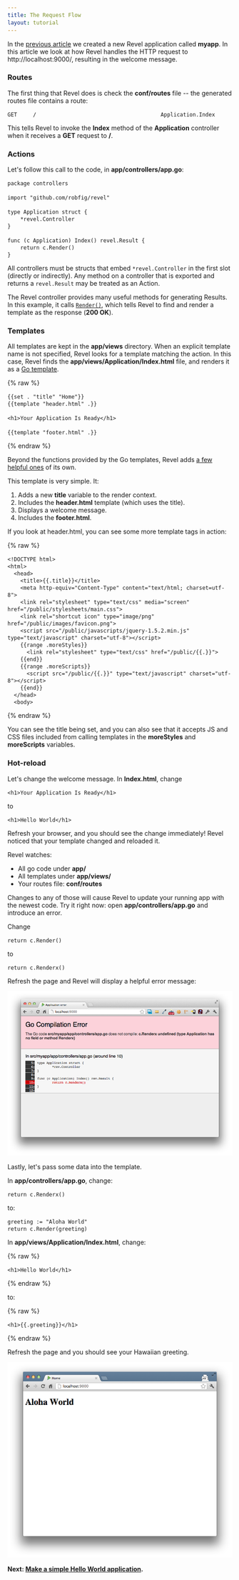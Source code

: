 ```yaml
---
title: The Request Flow
layout: tutorial
---
```


In the [previous article](createapp.html) we created a new Revel application
called **myapp**. In this article we look at how Revel handles the HTTP request
to http://localhost:9000/, resulting in the welcome message.

### Routes

The first thing that Revel does is check the **conf/routes** file -- the
generated routes file contains a route:

	GET     /                                       Application.Index

This tells Revel to invoke the **Index** method of the **Application**
controller when it receives a **GET** request to **/**.

### Actions

Let's follow this call to the code, in **app/controllers/app.go**:

	package controllers

	import "github.com/robfig/revel"

	type Application struct {
		*revel.Controller
	}

	func (c Application) Index() revel.Result {
		return c.Render()
	}

All controllers must be structs that embed `*revel.Controller`
in the first slot (directly or indirectly). Any method on a controller that is
exported and returns a `revel.Result` may be treated as an Action.

The Revel controller provides many useful methods for generating Results.  In
this example, it calls [`Render()`](../docs/godoc/mvc.html#Controller.Render),
which tells Revel to find and render a template as the response (**200 OK**).

### Templates

All templates are kept in the **app/views** directory.  When an explicit
template name is not specified, Revel looks for a template matching the action.
In this case, Revel finds the **app/views/Application/Index.html** file, and
renders it as a [Go template](http://www.golang.org/pkg/html/template).

{% raw %}

	{{set . "title" "Home"}}
	{{template "header.html" .}}

	<h1>Your Application Is Ready</h1>

	{{template "footer.html" .}}

{% endraw %}

Beyond the functions provided by the Go templates, Revel adds
[a few helpful ones](../manual/templates.html) of its own.

This template is very simple.  It:

1. Adds a new **title** variable to the render context.
2. Includes the **header.html** template (which uses the title).
3. Displays a welcome message.
4. Includes the **footer.html**.

If you look at header.html, you can see some more template tags in action:

{% raw %}

	<!DOCTYPE html>
	<html>
	  <head>
	    <title>{{.title}}</title>
	    <meta http-equiv="Content-Type" content="text/html; charset=utf-8">
	    <link rel="stylesheet" type="text/css" media="screen" href="/public/stylesheets/main.css">
	    <link rel="shortcut icon" type="image/png" href="/public/images/favicon.png">
	    <script src="/public/javascripts/jquery-1.5.2.min.js" type="text/javascript" charset="utf-8"></script>
	    {{range .moreStyles}}
	      <link rel="stylesheet" type="text/css" href="/public/{{.}}">
	    {{end}}
	    {{range .moreScripts}}
	      <script src="/public/{{.}}" type="text/javascript" charset="utf-8"></script>
	    {{end}}
	  </head>
	  <body>

{% endraw %}

You can see the title being set, and you can also see that it accepts JS and CSS
files included from calling templates in the **moreStyles** and **moreScripts**
variables.

### Hot-reload

Let's change the welcome message.  In **Index.html**, change

	<h1>Your Application Is Ready</h1>

to

	<h1>Hello World</h1>

Refresh your browser, and you should see the change immediately!  Revel noticed
that your template changed and reloaded it.

Revel watches:

* All go code under **app/**
* All templates under **app/views/**
* Your routes file: **conf/routes**

Changes to any of those will cause Revel to update your running app with the
newest code.  Try it right now: open **app/controllers/app.go** and introduce
an error.

Change

	return c.Render()

to

	return c.Renderx()

Refresh the page and Revel will display a helpful error message:

![A helpful error message](../img/helpfulerror.png)

Lastly, let's pass some data into the template.

In **app/controllers/app.go**, change:

	return c.Renderx()

to:

	greeting := "Aloha World"
	return c.Render(greeting)

In **app/views/Application/Index.html**, change:

{% raw %}

	<h1>Hello World</h1>

{% endraw %}

to:

{% raw %}

	<h1>{{.greeting}}</h1>

{% endraw %}

Refresh the page and you should see your Hawaiian greeting.

![A Hawaiian greeting](../img/AlohaWorld.png)

**Next: [Make a simple Hello World application](firstapp.html).**
